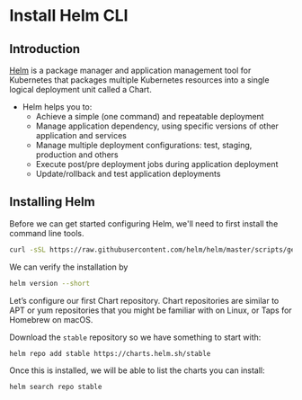 # Install Helm CLI

## Introduction

[Helm](https://helm.sh/) is a package manager and application management tool for Kubernetes that packages multiple Kubernetes resources into a single logical deployment unit called a Chart.

* Helm helps you to:
  - Achieve a simple (one command) and repeatable deployment
  - Manage application dependency, using specific versions of other application and services
  - Manage multiple deployment configurations: test, staging, production and others
  - Execute post/pre deployment jobs during application deployment
  - Update/rollback and test application deployments


## Installing Helm

Before we can get started configuring Helm, we'll need to first install the command line tools.

```bash
curl -sSL https://raw.githubusercontent.com/helm/helm/master/scripts/get-helm-3 | bash
```

We can verify the installation by

```bash
helm version --short
```

Let’s configure our first Chart repository. Chart repositories are similar to APT or yum repositories that you might be familiar with on Linux, or Taps for Homebrew on macOS.

Download the `stable` repository so we have something to start with:

```bash
helm repo add stable https://charts.helm.sh/stable
```

Once this is installed, we will be able to list the charts you can install:

```bash
helm search repo stable
```